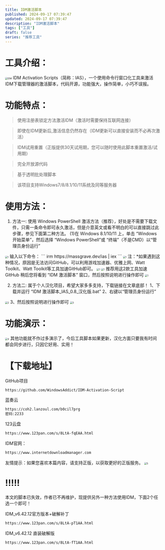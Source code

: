 ```yaml
---
title: IDM激活脚本
published: 2024-09-17 07:39:47
updated: 2024-09-17 07:39:47
description: "IDM激活脚本"
tags: ["工具"]
draft: false
series: "推荐工具"
---
```

# 工具介绍：
<img src="/src/assets/images/idm/idm.jpg" alt="IDM" style="zoom:50%;" />
  IDM Activation Scripts（简称：IAS），一个使用命令行窗口化工具来激活IDM下载管理器的激活脚本，代码开源，功能强大，操作简单，小巧不误报。

# 功能特点：

> 使用注册表锁定方法激活IDM（激活时需要保持互联网连接）

> 即使在IDM更新后,激活信息仍然存在（IDM更新可以直接安装而不必再次激活）

> IDM试用重置（正版提供30天试用期，您可以随时使用此脚本重置激活/试用期）

> 完全开放源代码

> 基于透明批处理脚本

> 该项目支持Windows7/8/8.1/10/11系统及同等服务器

# 使用方法：
1. 方法一:
使用 Windows PowerShell 激活方法（推荐），好处是不需要下载文件，只需一条命令即可永久激活，但是介意英文或看不明白的可以直接跳过此步骤，参见下面第二种方法。
(1)在 Windows 8.1/10/11 上，单击 “Windows开始菜单”，然后选择 “Windows PowerShell”或 “终端”（不是CMD）以“管理员身份运行”
<img src="/src/assets/images/idm/1 (1).jpg" alt="1" style="zoom:50%;" />
输入以下命令：
```
irm https://massgrave.dev/ias | iex
```
<img src="/src/assets/images/idm/1 (1).png" alt="1" style="zoom:50%;" />
注：*如果遇到这种情况，原因是无法访问GitHub，可以利用游戏加速器、优雅上网、Watt Toolkit、Watt Toolkit等工具加速GitHub即可。
<img src="/src/assets/images/idm/1 (6).png" alt="1" style="zoom:50%;" />
<img src="/src/assets/images/idm/1 (5).png" alt="1" style="zoom:50%;" />
推荐用这2款工具加速GitHub
稍后您将看到 “IDM 激活脚本” 窗口，然后按照说明进行操作即可
<img src="/src/assets/images/idm/1 (4).png" alt="1" style="zoom:50%;" />

2. 方法二:
属于个人汉化项目，希望大家多多支持，下载链接在文章底部！
1、下载并运行 “IDM 激活脚本_IAS_0.8_汉化版.bat”
2、右键以“管理员身份运行”
<img src="/src/assets/images/idm/1 (2).jpg" alt="2" style="zoom:50%;" />
3、然后按照说明进行操作即可
<img src="/src/assets/images/idm/1 (3).png" alt="3" style="zoom:50%;" />

# 功能演示：
<img src="/src/assets/images/idm/1 (1).gif" alt="4" style="zoom:50%;" />
其他功能就不作过多演示了，今后工具脚本如果更新，汉化方面只要我有时间都会同步进行，只因它好用、实用！

# 【下载地址】
GitHub项目
```bash
https://github.com/WindowsAddict/IDM-Activation-Script
```
蓝奏云
```bash
https://coh2.lanzoul.com/b0cil7prg
密码:2233
```
123云盘
``` bash
https://www.123pan.com/s/8LtA-fqEAA.html
```
IDM官网：
```bash
https://www.internetdownloadmanager.com
```

友情提示：如果您喜欢本篇内容，请支持正版，以获取更好的正版服务。
<img src="/src/assets/images/idm/1 (2).png" alt="5" style="zoom:50%;" />

# !!!!!
本文的脚本已失效，作者已不再维护，现提供另外一种方法使用IDM，下面2个任选一个即可！

IDM_v6.42.12官方版本+破解补丁
``` bash
https://www.123pan.com/s/8LtA-pT1AA.html
```
IDM_v6.42.12 直装破解版
``` bash
https://www.123pan.com/s/8LtA-fT1AA.html
```
